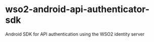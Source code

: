 # wso2-android-api-authenticator-sdk
 Android SDK for API authentication using the WSO2 identity server
